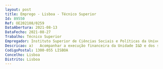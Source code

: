 ```yaml
--- 
layout: post
title: Emprego - Lisboa - Técnico Superior
Id: 89550
Ref: OE202108/0259
DataAbertura: 2021-08-13
DataFecho: 2021-08-27
Trabalho: Técnico Superior
Empregador: Instituto Superior de Ciências Sociais e Políticas da Universidade de Lisboa
Descricao: a)	Acompanhar a execução financeira da Unidade I&D e dos seus projetos de investigação  b)	Verificar os pressupostos para a realização da despesa  c)	Dar apoio de elevada complexidade, à execução e interpretação dos factos contabilísticos com relevância à contabilidade assegurando o registo e o controlo  d)	Analisar na perspetiva orçamental de novas candidaturas de projetos de investigação e)	Apurar dados, sua gestão e interpretação para efeitos de reporte à Direção da Unidade I&Df)	Submissão de relatórios financeiros e pedidos de pagamento à entidade financiadora.
CodigoPostal: 1300-055 LISBOA
Concelho: Lisboa
Distrito: Lisboa
--- 
```

